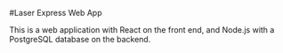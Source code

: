 #Laser Express Web App

This is a web application with React on the front end, and Node.js with a PostgreSQL database on the backend.
